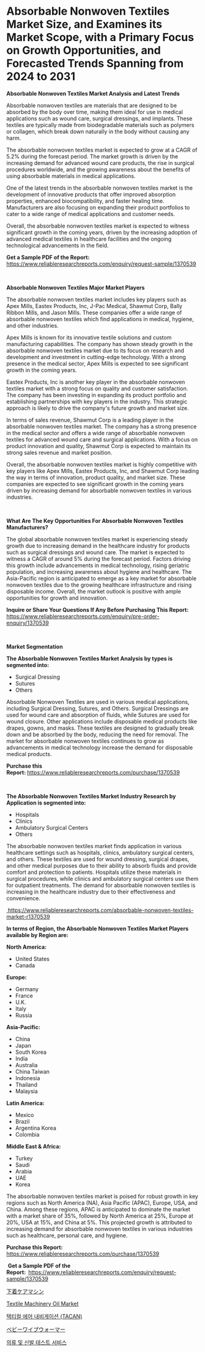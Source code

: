 <p><h1>Absorbable Nonwoven Textiles Market Size, and Examines its Market Scope, with a Primary Focus on Growth Opportunities, and Forecasted Trends Spanning from 2024 to 2031</h1></p><p><strong>Absorbable Nonwoven Textiles Market Analysis and Latest Trends</strong></p>
<p><p>Absorbable nonwoven textiles are materials that are designed to be absorbed by the body over time, making them ideal for use in medical applications such as wound care, surgical dressings, and implants. These textiles are typically made from biodegradable materials such as polymers or collagen, which break down naturally in the body without causing any harm.</p><p>The absorbable nonwoven textiles market is expected to grow at a CAGR of 5.2% during the forecast period. The market growth is driven by the increasing demand for advanced wound care products, the rise in surgical procedures worldwide, and the growing awareness about the benefits of using absorbable materials in medical applications. </p><p>One of the latest trends in the absorbable nonwoven textiles market is the development of innovative products that offer improved absorption properties, enhanced biocompatibility, and faster healing time. Manufacturers are also focusing on expanding their product portfolios to cater to a wide range of medical applications and customer needs.</p><p>Overall, the absorbable nonwoven textiles market is expected to witness significant growth in the coming years, driven by the increasing adoption of advanced medical textiles in healthcare facilities and the ongoing technological advancements in the field.</p></p>
<p><strong>Get a Sample PDF of the Report:&nbsp;</strong> <a href="https://www.reliableresearchreports.com/enquiry/request-sample/1370539">https://www.reliableresearchreports.com/enquiry/request-sample/1370539</a></p>
<p>&nbsp;</p>
<p><strong>Absorbable Nonwoven Textiles Major Market Players</strong></p>
<p><p>The absorbable nonwoven textiles market includes key players such as Apex Mills, Eastex Products, Inc, J-Pac Medical, Shawmut Corp, Bally Ribbon Mills, and Jason Mills. These companies offer a wide range of absorbable nonwoven textiles which find applications in medical, hygiene, and other industries.</p><p>Apex Mills is known for its innovative textile solutions and custom manufacturing capabilities. The company has shown steady growth in the absorbable nonwoven textiles market due to its focus on research and development and investment in cutting-edge technology. With a strong presence in the medical sector, Apex Mills is expected to see significant growth in the coming years.</p><p>Eastex Products, Inc is another key player in the absorbable nonwoven textiles market with a strong focus on quality and customer satisfaction. The company has been investing in expanding its product portfolio and establishing partnerships with key players in the industry. This strategic approach is likely to drive the company's future growth and market size.</p><p>In terms of sales revenue, Shawmut Corp is a leading player in the absorbable nonwoven textiles market. The company has a strong presence in the medical sector and offers a wide range of absorbable nonwoven textiles for advanced wound care and surgical applications. With a focus on product innovation and quality, Shawmut Corp is expected to maintain its strong sales revenue and market position.</p><p>Overall, the absorbable nonwoven textiles market is highly competitive with key players like Apex Mills, Eastex Products, Inc, and Shawmut Corp leading the way in terms of innovation, product quality, and market size. These companies are expected to see significant growth in the coming years driven by increasing demand for absorbable nonwoven textiles in various industries.</p></p>
<p>&nbsp;</p>
<p><strong>What Are The Key Opportunities For Absorbable Nonwoven Textiles Manufacturers?</strong></p>
<p><p>The global absorbable nonwoven textiles market is experiencing steady growth due to increasing demand in the healthcare industry for products such as surgical dressings and wound care. The market is expected to witness a CAGR of around 5% during the forecast period. Factors driving this growth include advancements in medical technology, rising geriatric population, and increasing awareness about hygiene and healthcare. The Asia-Pacific region is anticipated to emerge as a key market for absorbable nonwoven textiles due to the growing healthcare infrastructure and rising disposable income. Overall, the market outlook is positive with ample opportunities for growth and innovation.</p></p>
<p><strong>Inquire or Share Your Questions If Any Before Purchasing This Report:</strong> <a href="https://www.reliableresearchreports.com/enquiry/pre-order-enquiry/1370539">https://www.reliableresearchreports.com/enquiry/pre-order-enquiry/1370539</a></p>
<p>&nbsp;</p>
<p><strong>Market Segmentation</strong></p>
<p><strong>The Absorbable Nonwoven Textiles Market Analysis by types is segmented into:</strong></p>
<p><ul><li>Surgical Dressing</li><li>Sutures</li><li>Others</li></ul></p>
<p><p>Absorbable Nonwoven Textiles are used in various medical applications, including Surgical Dressing, Sutures, and Others. Surgical Dressings are used for wound care and absorption of fluids, while Sutures are used for wound closure. Other applications include disposable medical products like drapes, gowns, and masks. These textiles are designed to gradually break down and be absorbed by the body, reducing the need for removal. The market for absorbable nonwoven textiles continues to grow as advancements in medical technology increase the demand for disposable medical products.</p></p>
<p><strong>Purchase this Report:&nbsp;</strong><a href="https://www.reliableresearchreports.com/purchase/1370539">https://www.reliableresearchreports.com/purchase/1370539</a></p>
<p>&nbsp;</p>
<p><strong>The Absorbable Nonwoven Textiles Market Industry Research by Application is segmented into:</strong></p>
<p><ul><li>Hospitals</li><li>Clinics</li><li>Ambulatory Surgical Centers</li><li>Others</li></ul></p>
<p><p>The absorbable nonwoven textiles market finds application in various healthcare settings such as hospitals, clinics, ambulatory surgical centers, and others. These textiles are used for wound dressing, surgical drapes, and other medical purposes due to their ability to absorb fluids and provide comfort and protection to patients. Hospitals utilize these materials in surgical procedures, while clinics and ambulatory surgical centers use them for outpatient treatments. The demand for absorbable nonwoven textiles is increasing in the healthcare industry due to their effectiveness and convenience.</p></p>
<p><a href="https://www.reliableresearchreports.com/absorbable-nonwoven-textiles-market-r1370539">&nbsp;https://www.reliableresearchreports.com/absorbable-nonwoven-textiles-market-r1370539</a></p>
<p><strong>In terms of Region, the Absorbable Nonwoven Textiles Market Players available by Region are:</strong></p>
<p>
    <p> <strong> North America: </strong>
        <ul>
            <li>United States</li>
            <li>Canada</li>
        </ul>
        </p> 
    <p> <strong> Europe: </strong>
        <ul>
            <li>Germany</li>
            <li>France</li>
            <li>U.K.</li>
            <li>Italy</li>
            <li>Russia</li>
        </ul>
        </p> 
    <p> <strong> Asia-Pacific: </strong>
        <ul>
            <li>China</li>
            <li>Japan</li>
            <li>South Korea</li>
            <li>India</li>
            <li>Australia</li>
            <li>China Taiwan</li>
            <li>Indonesia</li>
            <li>Thailand</li>
            <li>Malaysia</li>
        </ul>
        </p> 
    <p> <strong> Latin America: </strong>
        <ul>
            <li>Mexico</li>
            <li>Brazil</li>
            <li>Argentina Korea</li>
            <li>Colombia</li>
        </ul>
        </p> 
    <p> <strong> Middle East & Africa: </strong>
        <ul>
            <li>Turkey</li>
            <li>Saudi</li>
            <li>Arabia</li>
            <li>UAE</li>
            <li>Korea</li>
        </ul>
    </p>
    </p>
<p><p>The absorbable nonwoven textiles market is poised for robust growth in key regions such as North America (NA), Asia Pacific (APAC), Europe, USA, and China. Among these regions, APAC is anticipated to dominate the market with a market share of 35%, followed by North America at 25%, Europe at 20%, USA at 15%, and China at 5%. This projected growth is attributed to increasing demand for absorbable nonwoven textiles in various industries such as healthcare, personal care, and hygiene.</p></p>
<p><strong>Purchase this Report: </strong><a href="https://www.reliableresearchreports.com/purchase/1370539">https://www.reliableresearchreports.com/purchase/1370539</a></p>
<p>&nbsp;<strong>Get a Sample PDF of the Report:&nbsp;&nbsp;</strong><a href="https://www.reliableresearchreports.com/enquiry/request-sample/1370539">https://www.reliableresearchreports.com/enquiry/request-sample/1370539</a></p>
<p><strong></strong></p>
<p><p><a href="https://github.com/alyle7648/Market-Research-Report-List-1/blob/main/366527491073.md">下着ケアマシン</a></p><p><a href="https://github.com/LeilaniWyman2021/Market-Research-Report-List-1/blob/main/textile-machinery-oil-market.md">Textile Machinery Oil Market</a></p><p><a href="https://github.com/rustymarie2024/Market-Research-Report-List-1/blob/main/550286184264.md">택티컬 에어 내비게이션 (TACAN)</a></p><p><a href="https://github.com/SantosDicki04/Market-Research-Report-List-1/blob/main/594270691072.md">ベビーワイプウォーマー</a></p><p><a href="https://github.com/giancarlo642004/Market-Research-Report-List-1/blob/main/803968784263.md">의류 및 신발 테스트 서비스</a></p></p>